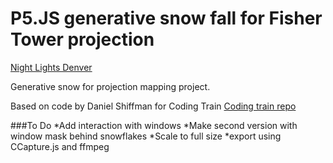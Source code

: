 # P5.JS generative snow fall for Fisher Tower projection
[Night Lights Denver](http://nightlightsdenver.com/)

Generative snow for projection mapping project.

Based on code by Daniel Shiffman for Coding Train
[Coding train repo](https://github.com/CodingTrain/website/tree/master/CodingChallenges/CC_088_snowfall/P5)

###To Do
*Add interaction with windows
*Make second version with window mask behind snowflakes
*Scale to full size
*export using CCapture.js and ffmpeg
